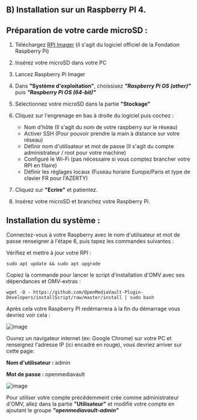 ## B) Installation sur un Raspberry PI 4.

## Préparation de votre carde microSD :
1. Téléchargez [RPI Imager](https://www.raspberrypi.com/software/) (il s'agit du logiciel officiel de la Fondation Raspberry Pi)
2. Insérez votre microSD dans votre PC
3. Lancez Raspberry Pi Imager
4. Dans **"Système d'exploitation"**, choissisez ***"Raspberry Pi OS (other)"*** puis ***"Raspberry Pi OS (64-bit)"***
5. Sélectionnez votre microSD dans la partie **"Stockage"**
6. Cliquez sur l'engrenage en bas à droite du logiciel puis cochez :
   
   * Nom d'hôte (Il s'agit du nom de votre raspberry sur le réseau)
   * Activer SSH (Pour pouvoir prendre la main à distance sur votre réseau)
   * Définir nom d'utilisateur et mot de passe (Il s'agit du compte administrateur / root pour votre machine)
   * Configuré le Wi-Fi (pas nécessaire si vous comptez brancher votre RPI en filaire)
   * Définir les réglages locaux (Fuseau horaire Europe/Paris et type de clavier FR pour l'AZERTY)
7. Cliquez sur **"Ecrire"** et patientez.
8. Insérez votre microSD et branchez votre Raspberry Pi.

## Installation du système :

Connectez-vous à votre Raspberry avec le nom d'utilisateur et mot de passe renseigner à l'étape 6, puis tapez les commandes suivantes :

Vérifiez et mettre à jour votre RPI :
```
sudo apt update && sudo apt upgrade
```
Copiez la commande pour lancer le script d'installation d'OMV avec ses dépendances et OMV-extras :
```
wget -O - https://github.com/OpenMediaVault-Plugin-Developers/installScript/raw/master/install | sudo bash
```
Après cela votre Raspberry PI redémarrera à la fin du démarrage vous devriez voir cela :

![image](https://github.com/MrDDream/Home_NAS/blob/main/Images/Ecran_install_omv_desktop_final.png)

Ouvrez un navigateur internet (ex: Google Chrome) sur votre PC et renseignez l'adresse IP (ici encadré en rouge), vous devriez arriver sur cette page:

**Nom d'utilisateur :** admin

**Mot de passe :** openmediavault

![image](https://github.com/MrDDream/Home_NAS/blob/main/Images/OMV_GUI.png)

Pour utiliser votre compte précédemment crée comme administrateur d'OMV, allez dans la partie **"Utilisateur"** et modifié votre compte en ajoutant le groupe ***"openmediavault-admin"***
